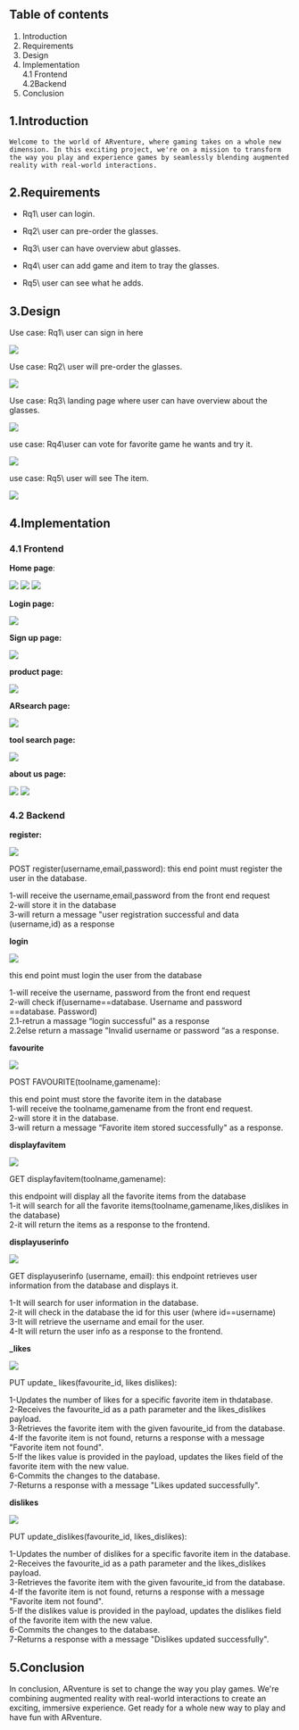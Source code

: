 ## Table of contents

1. Introduction
2. Requirements
3. Design
4. Implementation  
   4.1 Frontend  
   4.2Backend
5. Conclusion

## 1.Introduction

    Welcome to the world of ARventure, where gaming takes on a whole new dimension. In this exciting project, we're on a mission to transform the way you play and experience games by seamlessly blending augmented reality with real-world interactions.

## 2.Requirements

- Rq1\ user can login.
- Rq2\ user can pre-order the glasses.

- Rq3\ user can have overview abut glasses.

- Rq4\ user can add game and item to tray the glasses.

- Rq5\ user can see what he adds.

## 3.Design

Use case: Rq1\ user can sign in here

![ ](img/signin.png)

Use case: Rq2\ user will pre-order the glasses.

![ ](img/ProductPage.png)

Use case: Rq3\ landing page where user can have overview about the glasses.

![](img/LandingPage.png)

use case: Rq4\user can vote for favorite game he wants and try it.

![ ](img/ARVoteSearchPage.png)

use case: Rq5\ user will see The item.

![ ](img/ToolSearchPage.png)

## 4.Implementation

### 4.1 Frontend

**Home page**:

![ ](img/home1.png)
![ ](img/home2.png)
![ ](img/home3.png)

**Login page:**

![ ](img/login1.png)

**Sign up page:**

![ ](img/signup.png)

**product page:**

![ ](img/product.png)

**ARsearch page:**

![ ](img/ARsearch.png)

**tool search page:**

![ ](img/toolsearch.png)

**about us page:**

![ ](img/aboutus1.png)
![ ](img/aboutus2.png)

### 4.2 Backend

**register:**

![ ](img/register.png)

POST register(username,email,password):
this end point must register the user in the database.

1-will receive the username,email,password from the front end request  
2-will store it in the database  
3-will return a message "user registration successful and data
(username,id) as a response

**login**

![ ](img/login.png)

this end point must login the user from the database

1-will receive the username, password from the front end request  
2-will check if(username==database. Username and password ==database. Password)  
2.1-retrun a massage “login successful" as a response  
2.2else return a massage "Invalid username or password “as a response.

**favourite**

![ ](img/favourite.png)

POST FAVOURITE(toolname,gamename):

this end point must store the favorite item in the database  
1-will receive the toolname,gamename from the front end request.  
2-will store it in the database.  
3-will return a message “Favorite item stored successfully" as a response.

**displayfavitem**

![ ](img/displayfavitem.png)

GET displayfavitem(toolname,gamename):

this endpoint will display all the favorite items from the database  
1-it will search for all the favorite items(toolname,gamename,likes,dislikes in the database)  
2-it will return the items as a response to the frontend.

**displayuserinfo**

![ ](img/displayuserinfo.png)

GET displayuserinfo (username, email):
this endpoint retrieves user information from the database and displays it.

1-It will search for user information in the database.  
2-it will check in the database the id for this user
(where id==username)  
3-It will retrieve the username and email for the user.  
4-It will return the user info as a response to the frontend.

**\_likes**

![ ](img/likes.png)

PUT update\_ likes(favourite_id, likes dislikes):

1-Updates the number of likes for a specific favorite item in thdatabase.  
2-Receives the favourite_id as a path parameter and the likes_dislikes payload.  
3-Retrieves the favorite item with the given favourite_id from the database.  
4-If the favorite item is not found, returns a response with a message "Favorite item not found".  
5-If the likes value is provided in the payload, updates the likes field of the favorite item with the new value.  
6-Commits the changes to the database.  
7-Returns a response with a message "Likes updated successfully".

**dislikes**

![ ](img/dislikes.png)

PUT update_dislikes(favourite_id, likes_dislikes):

1-Updates the number of dislikes for a specific favorite item in the database.  
2-Receives the favourite_id as a path parameter and the likes_dislikes payload.  
3-Retrieves the favorite item with the given favourite_id from the database.  
4-If the favorite item is not found, returns a response with a message "Favorite item not found".  
5-If the dislikes value is provided in the payload, updates the dislikes field of the favorite item with the new value.  
6-Commits the changes to the database.  
7-Returns a response with a message "Dislikes updated successfully".

## 5.Conclusion
 
 In conclusion, ARventure is set to change the way you play games. We're combining augmented reality with real-world interactions to create an exciting, immersive experience. Get ready for a whole new way to play and have fun with ARventure.